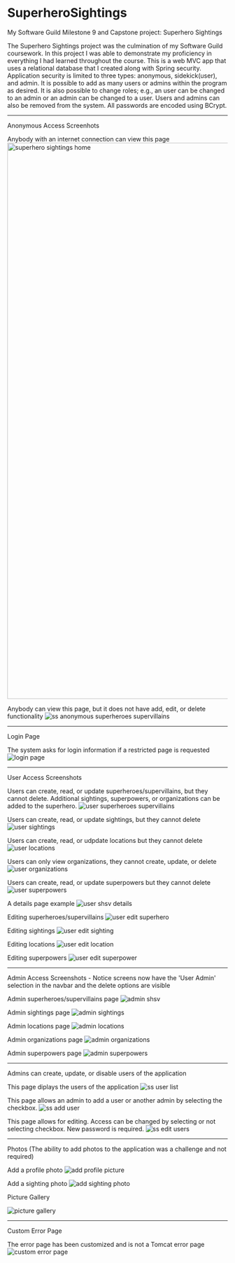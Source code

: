 # SuperheroSightings
My Software Guild Milestone 9 and Capstone project:  Superhero Sightings

The Superhero Sightings project was the culmination of my Software Guild coursework.  In this project I was able to demonstrate my proficiency in everything I had learned throughout the course.  This is a web MVC app that uses a relational database that I created along with Spring security.  Application security is limited to three types:  anonymous, sidekick(user), and admin.  It is possible to add as many users or admins within the program as desired.  It is also possible to change roles; e.g., an user can be changed to an admin or an admin can be changed to a user.  Users and admins can also be removed from the system.  All passwords are encoded using BCrypt.
_______________________________________________________________________________________________________________

Anonymous Access Screenhots

Anybody with an internet connection can view this page
<img width="1271" alt="superhero sightings home" src="https://user-images.githubusercontent.com/30512121/44425506-11daed00-a55a-11e8-8c85-a443a2eef3a0.png">

Anybody can view this page, but it does not have add, edit, or delete functionality
![ss anonymous superheroes supervillains](https://user-images.githubusercontent.com/30512121/44425524-1acbbe80-a55a-11e8-9838-9fa41ea3d126.png)

_______________________________________________________________________________________________________________

Login Page

The system asks for login information if a restricted page is requested
![login page](https://user-images.githubusercontent.com/30512121/44426152-e35e1180-a55b-11e8-9e3b-728431b9c97f.png)

_______________________________________________________________________________________________________________

User Access Screenshots

Users can create, read, or update superheroes/supervillains, but they cannot delete.  Additional sightings, superpowers, or organizations can be added to the superhero.
![user superheroes supervillains](https://user-images.githubusercontent.com/30512121/44425537-26b78080-a55a-11e8-9e75-e70ce703d109.png)

Users can create, read, or update sightings, but they cannot delete
![user sightings](https://user-images.githubusercontent.com/30512121/44425863-1e137a00-a55b-11e8-8790-cbb9d4283aab.png)

Users can create, read, or udpdate locations but they cannot delete
![user locations](https://user-images.githubusercontent.com/30512121/44425867-210e6a80-a55b-11e8-9aad-9d84b5057166.png)

Users can only view organizations, they cannot create, update, or delete
![user organizations](https://user-images.githubusercontent.com/30512121/44425871-24095b00-a55b-11e8-9495-a42ffa50a5c1.png)

Users can create, read, or update superpowers but they cannot delete
![user superpowers](https://user-images.githubusercontent.com/30512121/44426105-c6294300-a55b-11e8-90f1-7eee9aba7ee6.png)

A details page example
![user shsv details](https://user-images.githubusercontent.com/30512121/44426133-d5a88c00-a55b-11e8-9b78-248e641f79f7.png)

Editing superheroes/supervillains
![user edit superhero](https://user-images.githubusercontent.com/30512121/44426138-d93c1300-a55b-11e8-8833-66552f846ad2.png)

Editing sightings
![user edit sighting](https://user-images.githubusercontent.com/30512121/44426142-dc370380-a55b-11e8-93ee-88365280218e.png)

Editing locations
![user edit location](https://user-images.githubusercontent.com/30512121/44428290-ecea7800-a561-11e8-9b31-c4701024b35a.png)

Editing superpowers
![user edit superpower](https://user-images.githubusercontent.com/30512121/44426150-e0fbb780-a55b-11e8-9adf-d3c9bacc4ba2.png)

_______________________________________________________________________________________________________________

Admin Access Screenshots - Notice screens now have the 'User Admin' selection in the navbar and the delete options are visible

Admin superheroes/supervillains page
![admin shsv](https://user-images.githubusercontent.com/30512121/44426159-e8bb5c00-a55b-11e8-9d9f-1f9c5f059847.png)

Admin sightings page
![admin sightings](https://user-images.githubusercontent.com/30512121/44426161-eb1db600-a55b-11e8-8039-a9c9d5282882.png)

Admin locations page
![admin locations](https://user-images.githubusercontent.com/30512121/44426164-ed801000-a55b-11e8-83fc-81f02adac3d4.png)

Admin organizations page
![admin organizations](https://user-images.githubusercontent.com/30512121/44426168-ef49d380-a55b-11e8-8926-c1bea70106b6.png)

Admin superpowers page
![admin superpowers](https://user-images.githubusercontent.com/30512121/44426169-f1ac2d80-a55b-11e8-8bbf-3a40f7ef6266.png)

_______________________________________________________________________________________________________________

Admins can create, update, or disable users of the application

This page diplays the users of the application
![ss user list](https://user-images.githubusercontent.com/30512121/44429063-43f14c80-a564-11e8-9bf7-bca0acba5c97.png)

This page allows an admin to add a user or another admin by selecting the checkbox.
![ss add user](https://user-images.githubusercontent.com/30512121/44429067-481d6a00-a564-11e8-9910-d8ee66b33370.png)

This page allows for editing.  Access can be changed by selecting or not selecting checkbox.  New password is required.
![ss edit users](https://user-images.githubusercontent.com/30512121/44429065-4653a680-a564-11e8-8573-52bff7954ba6.png)

_______________________________________________________________________________________________________________

Photos (The ability to add photos to the application was a challenge and not required)

Add a profile photo
![add profile picture](https://user-images.githubusercontent.com/30512121/44426109-c9243380-a55b-11e8-8c41-c8af206a7694.png)

Add a sighting photo
![add sighting photo](https://user-images.githubusercontent.com/30512121/44426116-ccb7ba80-a55b-11e8-9790-4907a0351c5c.png)

Picture Gallery

![picture gallery](https://user-images.githubusercontent.com/30512121/44426125-d2ad9b80-a55b-11e8-937a-2ce6a3a9b712.png)

_______________________________________________________________________________________________________________

Custom Error Page

The error page has been customized and is not a Tomcat error page
![custom error page](https://user-images.githubusercontent.com/30512121/44426154-e5c06b80-a55b-11e8-861f-5eda5632248e.png)

